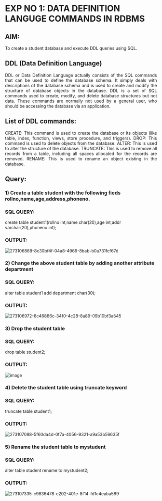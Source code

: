 # EXP NO 1: DATA DEFINITION LANGUGE COMMANDS IN RDBMS

## AIM:
To create a student database and execute DDL queries using SQL.


## DDL (Data Definition Language)
<div align="justify">
DDL or Data Definition Language actually consists of the SQL commands that can be used to define the database schema. It simply deals with descriptions of the database schema and is used to create and modify the structure of database objects in the database. DDL is a set of SQL commands used to create, modify, and delete database structures but not data. These commands are normally not used by a general user, who should be accessing the database via an application.
</div>
 
## List of DDL commands: 
<div align="justify">
CREATE: This command is used to create the database or its objects (like table, index, function, views, store procedure, and triggers).
DROP: This command is used to delete objects from the database.
ALTER: This is used to alter the structure of the database.
TRUNCATE: This is used to remove all records from a table, including all spaces allocated for the records are removed.
RENAME: This is used to rename an object existing in the database.
</div>

## Query:
### 1) Create a table student with the following fieds rollno,name,age,address,phoneno.

### SQL QUERY: 

create table student1(rollno int,name char(20),age int,addr varchar(20),phoneno int);

### OUTPUT:
![273106868-8c30bf4f-04a8-4969-8bab-b0a731fcf67d](https://github.com/rathishc12/G2_DBMS/assets/120539398/3c10c896-71a1-44eb-a229-543b1bcfb194)


### 2) Change the above student table by adding another attribute department

### SQL QUERY: 
alter table student1 add department char(30);
### OUTPUT:
![273106972-8c46886c-34f0-4c28-8a89-09b10bf3a545](https://github.com/rathishc12/G2_DBMS/assets/120539398/a7717f96-5e88-4687-a2a2-86dad494c239)


### 3) Drop the student table
### SQL QUERY: 
drop table student2;
### OUTPUT:
![image](https://github.com/rathishc12/G2_DBMS/assets/120539398/4a1b4c4d-f5ae-4c61-b5b1-9db0d234adf6)


### 4) Delete the student table using truncate keyword
### SQL QUERY: 
truncate table student1;
### OUTPUT:
![273107088-5f60da4d-0f7a-4056-9321-a9a53b56635f](https://github.com/rathishc12/G2_DBMS/assets/120539398/2917d7dd-13b8-4a44-9561-d2bf09207b49)


### 5) Rename the student table to mystudent
### SQL QUERY: 
alter table student rename to mystudent2;
### OUTPUT:
![273107335-c9836478-e202-401e-8f14-fd1c4eaba589](https://github.com/rathishc12/G2_DBMS/assets/120539398/9a5e364a-f0ab-4227-9f62-7a45ad85be39)

